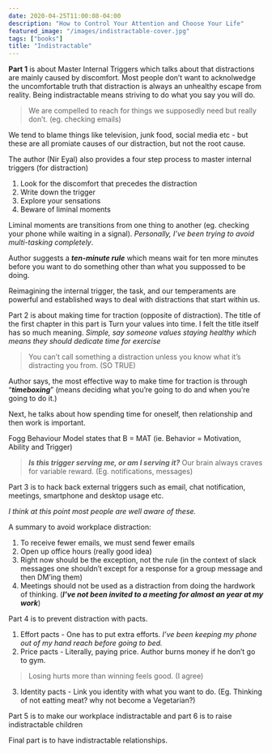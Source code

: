 ```yaml
---
date: 2020-04-25T11:00:08-04:00
description: "How to Control Your Attention and Choose Your Life"
featured_image: "/images/indistractable-cover.jpg"
tags: ["books"]
title: "Indistractable"
---
```


**Part 1** is about Master Internal Triggers which talks about that
distractions are mainly caused by discomfort. Most people don’t want to
acknolwedge the uncomfortable truth that distraction is always an
unhealthy escape from reality. Being indistractable means striving to do
what you say you will do.

> We are compelled to reach for things we supposedly need but really
> don’t. (eg. checking emails)

We tend to blame things like television, junk food, social media etc -
but these are all promiate causes of our distraction, but not the root
cause.

The author (Nir Eyal) also provides a four step process to master
internal triggers (for distraction)

1.  Look for the discomfort that precedes the distraction
2.  Write down the trigger
3.  Explore your sensations
4.  Beware of liminal moments

Liminal moments are transitions from one thing to another (eg. checking
your phone while waiting in a signal). *Personally, I’ve been trying to
avoid multi-tasking completely*.

Author suggests a ***ten-minute rule*** which means wait for ten more
minutes before you want to do something other than what you suppossed to
be doing.

Reimagining the internal trigger, the task, and our temperaments are
powerful and established ways to deal with distractions that start
within us.

Part 2 is about making time for traction (opposite of distraction). The
title of the first chapter in this part is Turn your values into time. I
felt the title itself has so much meaning. *Simple, say someone values
staying healthy which means they should dedicate time for exercise*

> You can’t call something a distraction unless you know what it’s
> distracting you from. (SO TRUE)

Author says, the most effective way to make time for traction is through
“***timeboxing***” (means deciding what you’re going to do and when
you’re going to do it.)

Next, he talks about how spending time for oneself, then relationship
and then work is important.

Fogg Behaviour Model states that B = MAT (ie. Behavior = Motivation,
Ability and Trigger)

> ***Is this trigger serving me, or am I serving it?*** Our brain always
> craves for variable reward. (Eg. notifications, messages)

Part 3 is to hack back external triggers such as email, chat
notification, meetings, smartphone and desktop usage etc.

*I think at this point most people are well aware of these.*

A summary to avoid workplace distraction:

1.  To receive fewer emails, we must send fewer emails
2.  Open up office hours (really good idea)
3.  Right now should be the exception, not the rule (in the context of
    slack messages one shouldn’t except for a response for a group
    message and then DM’ing them)
4.  Meetings should not be used as a distraction from doing the hardwork
    of thinking. (***I’ve not been invited to a meeting for almost an
    year at my work***)

Part 4 is to prevent distraction with pacts.

1.  Effort pacts - One has to put extra efforts. *I’ve been keeping my
    phone out of my hand reach before going to bed.*
2.  Price pacts - Literally, paying price. Author burns money if he
    don’t go to gym.

> Losing hurts more than winning feels good. (I agree)

3.  Identity pacts - Link you identity with what you want to do. (Eg.
    Thinking of not eatting meat? why not become a Vegetarian?)

Part 5 is to make our workplace indistractable and part 6 is to raise
indistractable children

Final part is to have indistractable relationships.